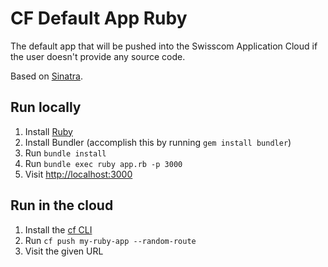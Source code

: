 # CF Default App Ruby

The default app that will be pushed into the Swisscom Application Cloud if the user doesn't provide any source code.

Based on [Sinatra](http://www.sinatrarb.com/).

## Run locally

1. Install [Ruby](https://www.ruby-lang.org/en/documentation/installation/)
1. Install Bundler (accomplish this by running `gem install bundler`)
1. Run `bundle install`
1. Run `bundle exec ruby app.rb -p 3000`
1. Visit [http://localhost:3000](http://localhost:3000)

## Run in the cloud

1. Install the [cf CLI](https://github.com/cloudfoundry/cli#downloads)
1. Run `cf push my-ruby-app --random-route`
1. Visit the given URL
